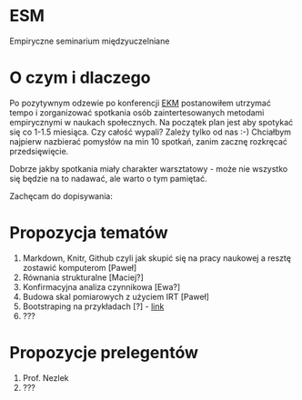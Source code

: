 # ESM
Empiryczne seminarium międzyuczelniane

# O czym i dlaczego

Po pozytywnym odzewie po konferencji [EKM](http://uampsych-ekm.home.amu.edu.pl) postanowiłem utrzymać tempo i zorganizować spotkania osób zaintertesowanych metodami empirycznymi w naukach społecznych.
Na początek plan jest aby spotykać się co 1-1.5 miesiąca. Czy całość wypali? Zależy tylko od nas :-)
Chciałbym najpierw nazbierać pomysłów na min 10 spotkań, zanim zacznę rozkręcać przedsięwięcie. 

Dobrze jakby spotkania miały charakter warsztatowy - może nie wszystko się będzie na to nadawać, ale warto o tym pamiętać.

Zachęcam do dopisywania:

# Propozycja tematów

1. Markdown, Knitr, Github czyli jak skupić się na pracy naukowej a resztę zostawić komputerom [Paweł]
1. Równania strukturalne [Maciej?]
1. Konfirmacyjna analiza czynnikowa [Ewa?]
1. Budowa skal pomiarowych z użyciem IRT [Paweł]
2. Bootstraping na przykładach [?] - [link](https://github.com/pa0/ESM/blob/master/warsztat_bootstrap)
1. ???

# Propozycje prelegentów

1. Prof. Nezlek
1. ???
